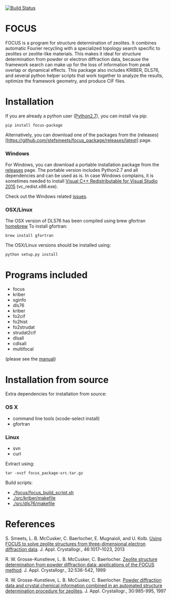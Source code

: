 [![Build Status](https://travis-ci.org/kmu/focus_package.svg?branch=master)](https://travis-ci.org/kmu/focus_package)

FOCUS
=====

FOCUS is a program for structure determination of zeolites. It combines automatic Fourier recycling with a specialized topology search specific to zeolites or zeolite-like materials. This makes it ideal for structure determination from powder or electron diffraction data, because the framework search can make up for the loss of information from peak overlap or dynamical effects. This package also includes KRIBER, DLS76, and several python helper scripts that work together to analyze the results, optimize the framework geometry, and produce CIF files.

Installation
============

If you are already a python user ([Python2.7](https://www.python.org/)), you can install via pip:

    pip install focus-package

Alternatively, you can download one of the packages from the (releases)[https://github.com/stefsmeets/focus_package/releases/latest] page.

### Windows

For Windows, you can download a portable installation package from the [releases](https://github.com/stefsmeets/focus_package/releases/latest) page. The portable version includes Python2.7 and all dependencies and can be used as is. In case Windows complains, it is sometimes needed to install [Visual C++ Redistributable for Visual Studio 2015](https://www.microsoft.com/en-us/download/details.aspx?id=48145) (vc_redist.x86.exe).

Check out the Windows related [issues](https://github.com/stefsmeets/focus_package/issues).

### OSX/Linux

The OSX version of DLS76 has been compiled using brew gfortran [homebrew](http://brew.sh/)
To install gfortran:

    brew install gfortran

The OSX/Linux versions should be installed using:

    python setup.py install

Programs included
=================

 - focus
 - kriber
 - sginfo
 - dls76
 - kriber
 - fo2cif
 - fo2hist
 - fo2strudat
 - strudat2cif
 - dlsall
 - cdlsall
 - multifocal

(please see the [manual](../master/manuals))

Installation from source
========================

Extra dependencies for installation from source:

### OS X

- command line tools (xcode-select install)
- gfortran

### Linux

- svn
- curl

Extract using:

    tar -xvzf focus_package-src.tar.gz

Build scripts:
 - [./focus/focus_build_script.sh](../master/focus/focus_build_script.sh)
 - [./src/kriber/makefile](../master/src/kriber/makefile)
 - [./src/dls76/makefile](../master/src/dls76/makefile)

References
==========

S. Smeets, L. B. McCusker, C. Baerlocher, E. Mugnaioli, and U. Kolb. [Using FOCUS to solve zeolite structures from three-dimensional electron diffraction data](http://dx.doi.org/10.1107/S0021889813014817). J. Appl. Crystallogr., 46:1017–1023, 2013

R. W. Grosse-Kunstleve, L. B. McCusker, C. Baerlocher. [Zeolite structure determination from powder diffraction data: applications of the FOCUS method](http://dx.doi.org/10.1107/S0021889899003453). J. Appl. Crystallogr., 32:536-542, 1999

R. W. Grosse-Kunstleve, L. B. McCusker, C. Baerlocher. [Powder diffraction data and crystal chemical information combined in an automated structure determination procedure for zeolites](http://dx.doi.org/10.1107/S0021889897005013). J. Appl. Crystallogr., 30:985-995, 1997

